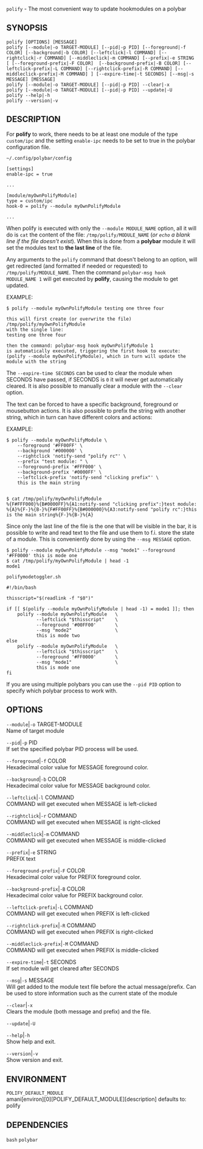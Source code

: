 `polify` - The most convenient way to update hookmodules on a polybar

SYNOPSIS
--------
```text
polify [OPTIONS] [MESSAGE]
polify [--module|-o TARGET-MODULE] [--pid|-p PID] [--foreground|-f COLOR] [--background|-b COLOR] [--leftclick|-l COMMAND] [--rightclick|-r COMMAND] [--middleclick|-m COMMAND] [--prefix|-e STRING [ [--foreground-prefix|-F COLOR]  [--background-prefix|-B COLOR] [--leftclick-prefix|-L COMMAND] [--rightclick-prefix|-R COMMAND] [--middleclick-prefix|-M COMMAND] ] [--expire-time|-t SECONDS] [--msg|-s MESSAGE] [MESSAGE]
polify [--module|-o TARGET-MODULE] [--pid|-p PID] --clear|-x
polify [--module|-o TARGET-MODULE] [--pid|-p PID] --update|-U
polify --help|-h
polify --version|-v
```

DESCRIPTION
-----------
For **polify** to work, there needs to be at
least one module of the type `custom/ipc` and the
setting `enable-ipc` needs to be set to true in
the polybar configuration file.  

`~/.config/polybar/config`  
``` text
[settings]
enable-ipc = true

...

[module/myOwnPolifyModule]
type = custom/ipc
hook-0 = polify --module myOwnPolifyModule

...
```


When polify is executed with only the `--module
MODULE_NAME` option, all it will do is `cat` the
content of the file: `/tmp/polify/MODULE_NAME`
(*or `echo` a blank line if the file doesn't
exist*). When this is done from a **polybar**
module it will set the modules text to **the last
line** of the file.  

Any arguments to the `polify` command that
doesn't belong to an option, will get redirected
(and formatted if needed or requested) to
`/tmp/polify/MODULE_NAME`. Then the command
`polybar-msg hook MODULE_NAME 1` will get executed
by **polify**, causing the module to get updated.

EXAMPLE:  

```
$ polify --module myOwnPolifyModule testing one three four

this will first create (or overwrite the file) /tmp/polify/myOwnPolifyModule
with the single line:
testing one three four

then the command: polybar-msg hook myOwnPolifyModule 1
is automatically executed, triggering the first hook to execute:
(polify --module myOwnPolifyModule), which in turn will update the module with the string
```



The `--expire-time SECONDS` can be used to clear
the module when SECONDS have passed, if SECONDS is
`0` it will never get automatically cleared. It is
also possible to manually clear a module with the
`--clear` option.  

The text can be forced to have a specific
background, foreground or mousebutton actions. It
is also possible to prefix the string with another
string, which in turn can have different colors
and actions:  

EXAMPLE:  

``` text
$ polify --module myOwnPolifyModule \
    --foreground '#FF00FF' \
    --background '#000000' \
    --rightclick 'notify-send "polify rc"' \
    --prefix "test module: " \
    --foreground-prefix '#FFF000' \
    --background-prefix '#0000FF' \
    --leftclick-prefix 'notify-send "clicking prefix"' \
    this is the main string


$ cat /tmp/polify/myOwnPolifyModule
%{F#FFF000}%{B#0000FF}%{A1:notify-send "clicking prefix":}test module: %{A}%{F-}%{B-}%{F#FF00FF}%{B#000000}%{A3:notify-send "polify rc":}this is the main string%{F-}%{B-}%{A}
```


Since only the last line of the file is the one
that will be visible in the bar, it is possible to
write and read text to the file and use them to
f.i. store the state of a module. This is
conveniently done by using the `--msg MESSAGE`
option.

``` text
$ polify --module myOwnPolifyModule --msg "mode1" --foreground '#FF0000' this is mode one
$ cat /tmp/polify/myOwnPolifyModule | head -1
mode1
```


`polifymodetoggler.sh`  

``` shell
#!/bin/bash

thisscript="$(readlink -f "$0")"

if [[ $(polify --module myOwnPolifyModule | head -1) = mode1 ]]; then
    polify --module myOwnPolifyModule   \
           --leftclick "$thisscript"    \
           --foreground '#00FF00'       \
           --msg "mode2"                \
           this is mode two
else 
    polify --module myOwnPolifyModule   \
           --leftclick "$thisscript"    \
           --foreground '#FF0000'       \
           --msg "mode1"                \
           this is mode one
fi
```


If you are using multiple polybars you can use the `--pid PID` option to specify which polybar process to work with.  


OPTIONS
-------

`--module`|`-o` TARGET-MODULE  
Name of target module

`--pid`|`-p` PID  
If set the specified polybar PID process will be
used.

`--foreground`|`-f` COLOR  
Hexadecimal color value for MESSAGE foreground
color.

`--background`|`-b` COLOR  
Hexadecimal color value for MESSAGE background
color.

`--leftclick`|`-l` COMMAND  
COMMAND will get executed when MESSAGE is
left-clicked

`--rightclick`|`-r` COMMAND  
COMMAND will get executed when MESSAGE is
right-clicked

`--middleclick`|`-m` COMMAND  
COMMAND will get executed when MESSAGE is
middle-clicked

`--prefix`|`-e` STRING  
PREFIX text

`--foreground-prefix`|`-F` COLOR  
Hexadecimal color value for PREFIX foreground
color.

`--background-prefix`|`-B` COLOR  
Hexadecimal color value for PREFIX background
color.

`--leftclick-prefix`|`-L` COMMAND  
COMMAND will get executed when PREFIX is
left-clicked

`--rightclick-prefix`|`-R` COMMAND  
COMMAND will get executed when PREFIX is
right-clicked

`--middleclick-prefix`|`-M` COMMAND  
COMMAND will get executed when PREFIX is
middle-clicked

`--expire-time`|`-t` SECONDS  
If set module will get cleared after SECONDS

`--msg`|`-s` MESSAGE  
Will get added to the module text file before the
actual message/prefix. Can be used to store
information such as the current state of the
module

`--clear`|`-x`  
Clears the module (both message and prefix) and
the file.

`--update`|`-U`  

`--help`|`-h`  
Show help and exit.

`--version`|`-v`  
Show version and exit.


ENVIRONMENT
-----------

`POLIFY_DEFAULT_MODULE`  
amani[environ][0][POLIFY_DEFAULT_MODULE][description]
defaults to: polify

DEPENDENCIES
------------
`bash`
`polybar`



